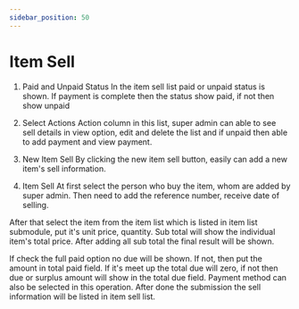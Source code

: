 ```yaml
---
sidebar_position: 50
---
```

 
# Item Sell
1. Paid and Unpaid Status
In the item sell list paid or unpaid status is shown. If payment is complete then the status show paid, if not then show unpaid

2. Select Actions
Action column in this list, super admin can able to see sell details in view option, edit and delete the list and if unpaid then able to add payment and view payment.

3. New Item Sell
By clicking the new item sell button, easily can add a new item's sell information.

4. Item Sell
At first select the person who buy the item, whom are added by super admin. Then need to add the reference number, receive date of selling.

After that select the item from the item list which is listed in item list submodule, put it's unit price, quantity. Sub total will show the individual item's total price. After adding all sub total the final result will be shown.

If check the full paid option no due will be shown. If not, then put the amount in total paid field. If it's meet up the total due will zero, if not then due or surplus amount will show in the total due field. Payment method can also be selected in this operation. After done the submission the sell information will be listed in item sell list.